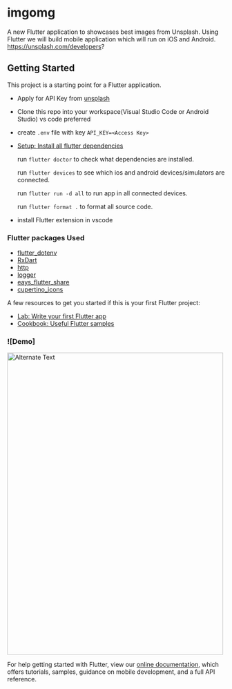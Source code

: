 # imgomg

A new Flutter application to showcases best images from Unsplash. Using Flutter we will build mobile application which will run on iOS and Android. https://unsplash.com/developers?

## Getting Started

This project is a starting point for a Flutter application.
- Apply for API Key from [unsplash](https://unsplash.com/developers)
- Clone this repo into your workspace(Visual Studio Code or Android Studio) vs code preferred 
- create `.env` file with key `API_KEY=<Access Key>`
- [Setup: Install all flutter dependencies](https://flutter.dev/docs/get-started/install/macos)

  run `flutter doctor` to check what dependencies are installed.
  
  run `flutter devices` to see which ios and android devices/simulators are connected.
  
  run `flutter run -d all` to run app in all connected devices.
  
  run `flutter format .` to format all source code.
  
- install Flutter extension in vscode


### Flutter packages Used
- [flutter_dotenv](https://pub.dev/packages/flutter_dotenv)
- [RxDart](https://pub.dev/packages/rxdart)
- [http](https://pub.dev/packages/http)
- [logger](https://pub.dev/packages/logger)
- [eays_flutter_share](https://pub.dev/packages/esys_flutter_share)
- [cupertino_icons](https://pub.dev/packages/cupertino_icons)

A few resources to get you started if this is your first Flutter project:
- [Lab: Write your first Flutter app](https://flutter.dev/docs/get-started/codelab)
- [Cookbook: Useful Flutter samples](https://flutter.dev/docs/cookbook)

### ![Demo]
<a href="https://youtu.be/agCPCllXiOs" title="Demo"><img src="imgomg.gif" alt="Alternate Text" height="700" width="500"/></a>


For help getting started with Flutter, view our
[online documentation](https://flutter.dev/docs), which offers tutorials,
samples, guidance on mobile development, and a full API reference.


